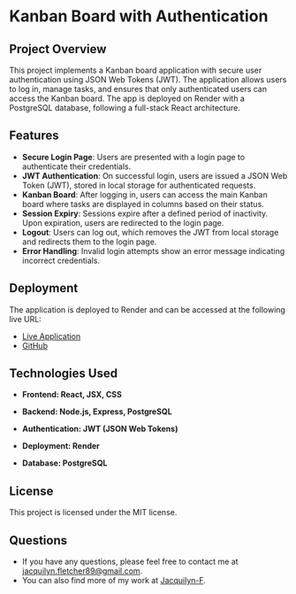 # Kanban Board with Authentication

## Project Overview

This project implements a Kanban board application with secure user authentication using JSON Web Tokens (JWT). The application allows users to log in, manage tasks, and ensures that only authenticated users can access the Kanban board. The app is deployed on Render with a PostgreSQL database, following a full-stack React architecture.

## Features

- **Secure Login Page**: Users are presented with a login page to authenticate their credentials.
- **JWT Authentication**: On successful login, users are issued a JSON Web Token (JWT), stored in local storage for authenticated requests.
- **Kanban Board**: After logging in, users can access the main Kanban board where tasks are displayed in columns based on their status.
- **Session Expiry**: Sessions expire after a defined period of inactivity. Upon expiration, users are redirected to the login page.
- **Logout**: Users can log out, which removes the JWT from local storage and redirects them to the login page.
- **Error Handling**: Invalid login attempts show an error message indicating incorrect credentials.

## Deployment

The application is deployed to Render and can be accessed at the following live URL:

- [Live Application](https://kanban-board-ynbc.onrender.com)  
- [GitHub](https://github.com/Jacquilyn-F/kanban_board)  

## Technologies Used

- **Frontend: React, JSX, CSS**

- **Backend: Node.js, Express, PostgreSQL**

- **Authentication: JWT (JSON Web Tokens)**

- **Deployment: Render**

- **Database: PostgreSQL**

## License

This project is licensed under the MIT license.


## Questions

- If you have any questions, please feel free to contact me at jacquilyn.fletcher89@gmail.com. 
- You can also find more of my work at [Jacquilyn-F](https://github.com/Jacquilyn-F).


